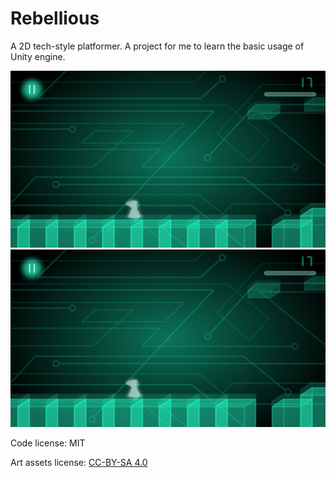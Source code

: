# Rebellious

A 2D tech-style platformer. A project for me to learn the basic usage of Unity engine.

![](screenshot.jpg)
![](screenshot.jpg)

Code license: MIT

Art assets license: [CC-BY-SA 4.0](https://creativecommons.org/licenses/by-sa/4.0/)
